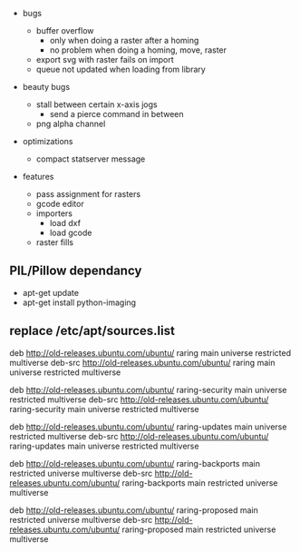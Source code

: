 

- bugs
  - buffer overflow
    - only when doing a raster after a homing
    - no problem when doing a homing, move, raster
  - export svg with raster fails on import
  - queue not updated when loading from library

- beauty bugs
  - stall between certain x-axis jogs
    - send a pierce command in between
  - png alpha channel

- optimizations
  - compact statserver message

- features
  - pass assignment for rasters
  - gcode editor
  - importers
    - load dxf
    - load gcode
  - raster fills



PIL/Pillow dependancy
----------------------
  - apt-get update
  - apt-get install python-imaging

replace /etc/apt/sources.list
-----------------------------
deb http://old-releases.ubuntu.com/ubuntu/ raring main universe restricted multiverse
deb-src http://old-releases.ubuntu.com/ubuntu/ raring main universe restricted multiverse

deb http://old-releases.ubuntu.com/ubuntu/ raring-security main universe restricted multiverse
deb-src http://old-releases.ubuntu.com/ubuntu/ raring-security main universe restricted multiverse

deb http://old-releases.ubuntu.com/ubuntu/ raring-updates main universe restricted multiverse
deb-src http://old-releases.ubuntu.com/ubuntu/ raring-updates main universe restricted multiverse

deb http://old-releases.ubuntu.com/ubuntu/ raring-backports main restricted universe multiverse
deb-src http://old-releases.ubuntu.com/ubuntu/ raring-backports main restricted universe multiverse

deb http://old-releases.ubuntu.com/ubuntu/ raring-proposed main restricted universe multiverse
deb-src http://old-releases.ubuntu.com/ubuntu/ raring-proposed main restricted universe multiverse

